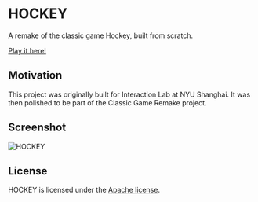 # HOCKEY

A remake of the classic game Hockey, built from scratch.

[Play it here!](http://jackbdu.github.io/hockey)

## Motivation

This project was originally built for Interaction Lab at NYU Shanghai. It was then polished to be part of the Classic Game Remake project.

## Screenshot
![HOCKEY](http://jackbdu.github.io/portfolio/img/hockey.png)

## License

HOCKEY is licensed under the [Apache license](./LICENSE).

